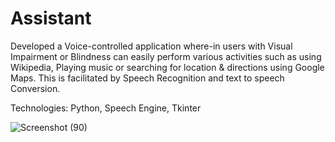 # Assistant
Developed a Voice-controlled application where-in users with Visual Impairment or Blindness can easily perform various activities such as using Wikipedia, Playing music or searching for location & directions using Google Maps. This is facilitated by Speech Recognition and text to speech Conversion.

Technologies: Python, Speech Engine, Tkinter


  
 ![Screenshot (90)](https://user-images.githubusercontent.com/108986335/182028047-5a4aa23a-5f39-4717-9536-3106b80d3bfc.png)


